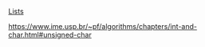 [Lists](https://www.se.rit.edu/~swen-250/slides/instructor-specific/Rabb/C/08-C-Lists.pdf)


https://www.ime.usp.br/~pf/algorithms/chapters/int-and-char.html#unsigned-char
